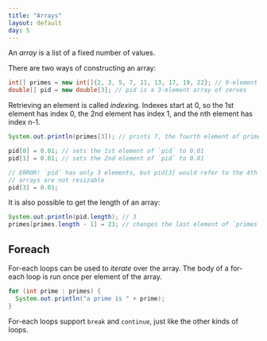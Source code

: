 ```yaml
---
title: "Arrays"
layout: default
day: 5
---
```


An *array* is a list of a fixed number of values.

There are two ways of constructing an array:
```java
int[] primes = new int[]{2, 3, 5, 7, 11, 13, 17, 19, 22}; // 9-element array
double[] pid = new double[3]; // pid is a 3-element array of zeroes
```

Retrieving an element is called *index*ing. Indexes start at 0, so the 1st element has index 0,
the 2nd element has index 1, and the nth element has index n-1.
```java
System.out.println(primes[3]); // prints 7, the fourth element of primes

pid[0] = 0.01; // sets the 1st element of `pid` to 0.01
pid[1] = 0.01; // sets the 2nd element of `pid` to 0.01

// ERROR! `pid` has only 3 elements, but pid[3] would refer to the 4th element
// arrays are not resizable
pid[3] = 0.01; 
```

It is also possible to get the length of an array:

```java
System.out.println(pid.length); // 3
primes[primes.length - 1] = 23; // changes the last element of `primes` (index 9-1 = index 8 = 9th element)
```

## Foreach
For-each loops can be used to *iterate* over the array.
The body of a for-each loop is run once per element of the array.

```java
for (int prime : primes) {
  System.out.println("a prime is " + prime);
}
```

For-each loops support `break` and `continue`, just like the other kinds of loops.
